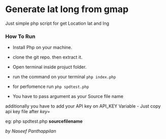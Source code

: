 # Generate lat long from gmap

Just simple php script for get Location lat and lng

### How To Run

+ Install Php on your machine.
+ clone the git repo. then extract it.
+ Open terminal inside projuct folder.
+ run the command on your terminal ``php index.php``
+ for perfomence run ``php spdtest.php``

+ You have to pass argument as your Source file name

additionally you have to add your API key on API_KEY Variable 
    - Just copy api key file after _key=_

eg: php spdtest.php __sourcefilename__



_by_
_Naseef Panthappilan_
